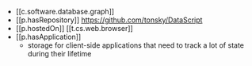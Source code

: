 
- [[c.software.database.graph]]
- [[p.hasRepository]] https://github.com/tonsky/DataScript
- [[p.hostedOn]] [[t.cs.web.browser]]
- [[p.hasApplication]] 
  - storage for client-side applications that need to track a lot of state during their lifetime
